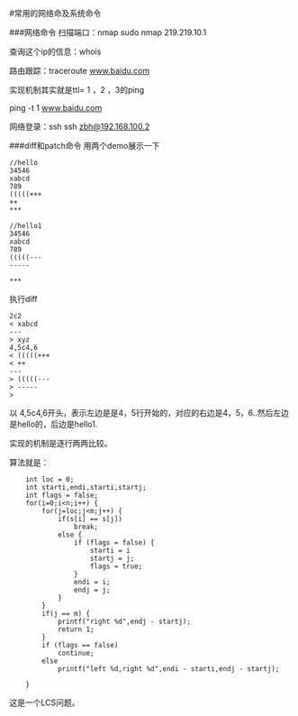 #常用的网络命及系统命令

###网络命令
扫描端口：nmap
sudo nmap 219.219.10.1

查询这个ip的信息：whois

路由跟踪：traceroute www.baidu.com

实现机制其实就是ttl= 1 ，2 ，3的ping

ping -t 1 www.baidu.com

网络登录：ssh
ssh zbh@192.168.100.2

###diff和patch命令
用两个demo展示一下
```
//hello
34546
xabcd
789
(((((+++
++
***

//hello1
34546
xabcd
789
(((((---
-----

***
```
执行diff
```
2c2
< xabcd
---
> xyz
4,5c4,6
< (((((+++
< ++
---
> (((((---
> -----
> 
```
以 4,5c4,6开头，表示左边是是4，5行开始的，对应的右边是4，5，6..然后左边是hello的，后边是hello1.

实现的机制是逐行两两比较。

算法就是：
```
	int loc = 0;
	int starti,endi,starti,startj;
	int flags = false;
	for(i=0;i<n;i++) {
		for(j=loc;j<m;j++) {
			if(s[i] == s[j])
				break;
			else {
				if (flags = false) {
					starti = i
					startj = j;
					flags = true;
				}
				endi = i;
				endj = j;
			}
		}
		if(j == m) {
			printf("right %d",endj - startj);
			return 1;
		}
		if (flags == false)
			continue;
		else 
			printf("left %d,right %d",endi - starti,endj - startj);
		
	}
```
这是一个LCS问题。
